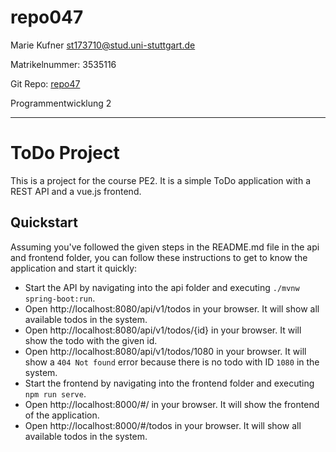 # repo047

Marie Kufner <st173710@stud.uni-stuttgart.de>

Matrikelnummer: 3535116 

Git Repo: [repo47](https://sopra.informatik.uni-stuttgart.de/pe2-ws22/repo047.git) 

Programmentwicklung 2 
***

# ToDo Project 

This is a project for the course PE2. It is a simple ToDo application with a REST API and a vue.js frontend.
## Quickstart

Assuming you've followed the given steps in the README.md file in the api and frontend folder, you can follow these instructions to get to know the application and start it quickly:
- Start the API by navigating into the api folder and executing `./mvnw spring-boot:run`.
- Open http://localhost:8080/api/v1/todos in your browser. It will show all available todos in the system.
- Open http://localhost:8080/api/v1/todos/{id} in your browser. It will show the todo with the given id.
- Open http://localhost:8080/api/v1/todos/1080 in your browser. It will show a `404 Not found` error because there is no todo with ID `1080` in the system.
- Start the frontend by navigating into the frontend folder and executing `npm run serve`.
- Open http://localhost:8000/#/ in your browser. It will show the frontend of the application.
- Open http://localhost:8000/#/todos in your browser. It will show all available todos in the system.

